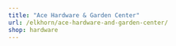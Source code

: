 ```yaml
---
title: "Ace Hardware & Garden Center"
url: /elkhorn/ace-hardware-and-garden-center/
shop: hardware
---
```

